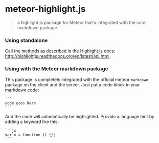 meteor-highlight.js
===================

> a highlight.js package for Meteor that's integrated with the core markdown package.

### Using standalone

Call the methods as described in the Highlight.js docs: <http://highlightjs.readthedocs.org/en/latest/api.html>.

### Using with the Meteor markdown package

This package is completely integrated with the official meteor `markdown` package on the client and the server. Just put a code block in your markdown code:

    ```
    code goes here
    ```

And the code will automatically be highlighted. Provide a language hint by adding a keyword like this:

    ```js
    var x = function () {};
    ```
